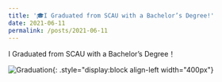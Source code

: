 ```yaml
---
title: '🎓I Graduated from SCAU with a Bachelor’s Degree!'
date: 2021-06-11
permalink: /posts/2021-06-11
---
```

I Graduated from SCAU with a Bachelor’s Degree！


![Graduation](https://rengshu-li.github.io/academicpages/images/scau-graduation.png){: .style="display:block align-left width="400px"}
